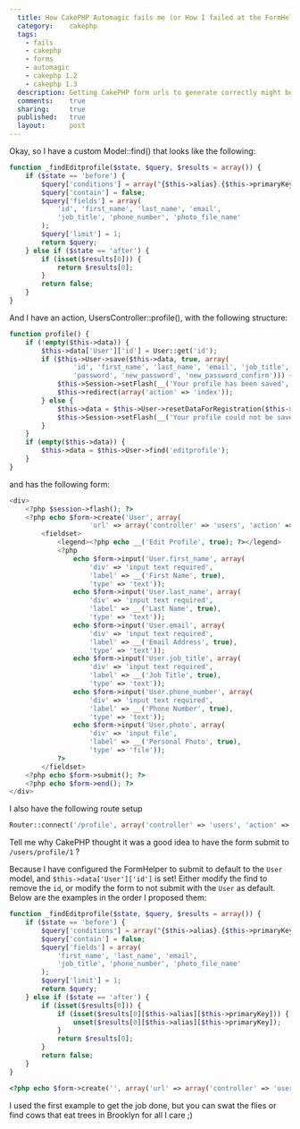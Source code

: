```yaml
---
  title: How CakePHP Automagic fails me (or How I failed at the FormHelper)
  category:    cakephp
  tags:
    - fails
    - cakephp
    - forms
    - automagic
    - cakephp 1.2
    - cakephp 1.3
  description: Getting CakePHP form urls to generate correctly might be difficult if you don't know how the default url is created.
  comments:    true
  sharing:     true
  published:   true
  layout:      post
---
```


Okay, so I have a custom Model::find() that looks like the following:

```php
function _findEditprofile($state, $query, $results = array()) {
    if ($state == 'before') {
        $query['conditions'] = array("{$this->alias}.{$this->primaryKey}" => User::get('id'));
        $query['contain'] = false;
        $query['fields'] = array(
            'id', 'first_name', 'last_name', 'email',
            'job_title', 'phone_number', 'photo_file_name'
        );
        $query['limit'] = 1;
        return $query;
    } else if ($state == 'after') {
        if (isset($results[0])) {
            return $results[0];
        }
        return false;
    }
}
```

And I have an action, UsersController::profile(), with the following structure:

```php
function profile() {
    if (!empty($this->data)) {
        $this->data['User']['id'] = User::get('id');
        if ($this->User->save($this->data, true, array(
                'id', 'first_name', 'last_name', 'email', 'job_title', 'phone_number',
                'password', 'new_password', 'new_password_confirm'))) {
            $this->Session->setFlash(__('Your profile has been saved', true));
            $this->redirect(array('action' => 'index'));
        } else {
            $this->data = $this->User->resetDataForRegistration($this->data);
            $this->Session->setFlash(__('Your profile could not be saved. Please, try again.', true));
        }
    }
    if (empty($this->data)) {
        $this->data = $this->User->find('editprofile');
    }
}
```

and has the following form:

```php
<div>
    <?php $session->flash(); ?>
    <?php echo $form->create('User', array(
                    'url' => array('controller' => 'users', 'action' => 'profile'))); ?>
        <fieldset>
            <legend><?php echo __('Edit Profile', true); ?></legend>
            <?php
                echo $form->input('User.first_name', array(
                    'div' => 'input text required',
                    'label' => __('First Name', true),
                    'type' => 'text'));
                echo $form->input('User.last_name', array(
                    'div' => 'input text required',
                    'label' => __('Last Name', true),
                    'type' => 'text'));
                echo $form->input('User.email', array(
                    'div' => 'input text required',
                    'label' => __('Email Address', true),
                    'type' => 'text'));
                echo $form->input('User.job_title', array(
                    'div' => 'input text required',
                    'label' => __('Job Title', true),
                    'type' => 'text'));
                echo $form->input('User.phone_number', array(
                    'div' => 'input text required',
                    'label' => __('Phone Number', true),
                    'type' => 'text'));
                echo $form->input('User.photo', array(
                    'div' => 'input file',
                    'label' => __('Personal Photo', true),
                    'type' => 'file'));
            ?>
        </fieldset>
    <?php echo $form->submit(); ?>
    <?php echo $form->end(); ?>
</div>
```

I also have the following route setup

```php
Router::connect('/profile', array('controller' => 'users', 'action' => 'profile'));
```

Tell me why CakePHP thought it was a good idea to have the form submit to `/users/profile/1` ?

Because I have configured the FormHelper to submit to default to the `User` model, and `$this->data['User']['id']` is set! Either modify the find to remove the `id`, or modify the form to not submit with the `User` as default. Below are the examples in the order I proposed them:

```php
function _findEditprofile($state, $query, $results = array()) {
    if ($state == 'before') {
        $query['conditions'] = array("{$this->alias}.{$this->primaryKey}" => User::get('id'));
        $query['contain'] = false;
        $query['fields'] = array(
            'first_name', 'last_name', 'email',
            'job_title', 'phone_number', 'photo_file_name'
        );
        $query['limit'] = 1;
        return $query;
    } else if ($state == 'after') {
        if (isset($results[0])) {
            if (isset($results[0][$this->alias][$this->primaryKey])) {
                unset($results[0][$this->alias][$this->primaryKey]);
            }
            return $results[0];
        }
        return false;
    }
}
```

```php
<?php echo $form->create('', array('url' => array('controller' => 'users', 'action' => 'profile'))); ?>
```

I used the first example to get the job done, but you can swat the flies or find cows that eat trees in Brooklyn for all I care ;)
